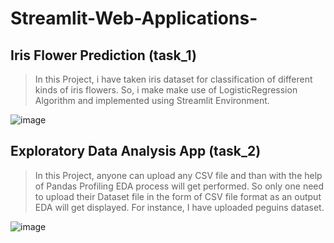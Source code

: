 # Streamlit-Web-Applications-

## Iris Flower Prediction (task_1)
> In this Project, i have taken iris dataset for classification of different kinds of iris flowers. So, i make make use of LogisticRegression Algorithm and implemented using Streamlit Environment.

![image](https://user-images.githubusercontent.com/75212387/208227329-8a031518-4b88-4dc3-a729-8be691f1908b.png)

## Exploratory Data Analysis App (task_2)
> In this Project, anyone can upload any CSV file and than with the help of Pandas Profiling EDA process will get performed.
So only one need to upload their Dataset file in the form of CSV file format as an output EDA will get displayed. For instance, I have uploaded peguins dataset.

![image](https://user-images.githubusercontent.com/75212387/208309249-ff30b9f9-d655-499d-a9fa-ae1ce3b10a7f.png)



